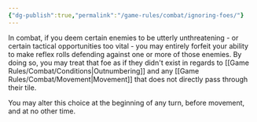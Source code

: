 ```yaml
---
{"dg-publish":true,"permalink":"/game-rules/combat/ignoring-foes/"}
---
```


In combat, if you deem certain enemies to be utterly unthreatening - or certain tactical opportunities too vital - you may entirely forfeit your ability to make reflex rolls defending against one or more of those enemies. By doing so, you may treat that foe as if they didn't exist in regards to [[Game Rules/Combat/Conditions\|Outnumbering]] and any [[Game Rules/Combat/Movement\|Movement]] that does not directly pass through their tile.

You may alter this choice at the beginning of any turn, before movement, and at no other time.